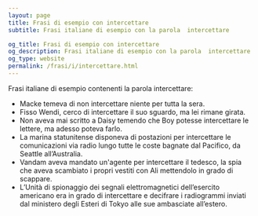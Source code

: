 ```yaml
---
layout: page
title: Frasi di esempio con intercettare 
subtitle: Frasi italiane di esempio con la parola  intercettare

og_title: Frasi di esempio con intercettare 
og_description: Frasi italiane di esempio con la parola  intercettare
og_type: website
permalink: /frasi/i/intercettare.html
---
```


Frasi italiane di esempio contenenti la parola intercettare:


- Macke temeva di non intercettare niente per tutta la sera.
- Fisso Wendi, cerco di intercettare il suo sguardo, ma lei rimane girata.
- Non aveva mai scritto a Daisy temendo che Boy potesse intercettare le lettere, ma adesso poteva farlo.
- La marina statunitense disponeva di postazioni per intercettare le comunicazioni via radio lungo tutte le coste bagnate dal Pacifico, da Seattle all’Australia.
- Vandam aveva mandato un'agente per intercettare il tedesco, la spia che aveva scambiato i propri vestiti con Ali mettendolo in grado di scappare.
- L’Unità di spionaggio dei segnali elettromagnetici dell’esercito americano era in grado di intercettare e decifrare i radiogrammi inviati dal ministero degli Esteri di Tokyo alle sue ambasciate all’estero.
